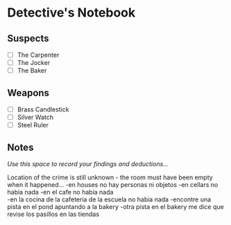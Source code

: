 # Detective's Notebook

## Suspects
- [ ] The Carpenter
- [ ] The Jocker
- [ ] The Baker

## Weapons
- [ ] Brass Candlestick
- [ ] Silver Watch
- [ ] Steel Ruler

## Notes
*Use this space to record your findings and deductions...*

Location of the crime is still unknown - the room must have been empty when it happened...
-en houses no hay personas ni objetos
-en cellars no habia nada
-en el cafe no habia nada   
-en la cocina de la cafeteria de la escuela no habia nada
-encontre una pista en el pond apuntando a la bakery
-otra pista en el bakery me dice que revise los pasillos en las tiendas
